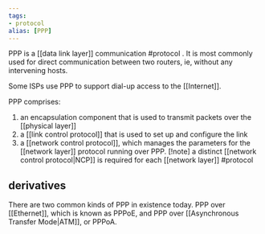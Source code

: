 ```yaml
---
tags:
- protocol
alias: [PPP]
---
```

PPP is a [[data link layer]] communication #protocol . It is most commonly used for direct communication between two routers, ie, without any intervening hosts.

Some ISPs use PPP to support dial-up access to the [[Internet]]. 

PPP comprises:
1. an encapsulation component that is used to transmit packets over the [[physical layer]]
2. a [[link control protocol]] that is used to set up and configure the link
3. a [[network control protocol]], which manages the parameters for the [[network layer]] protocol running over PPP. 
[!note] a distinct [[network control protocol|NCP]] is required for each [[network layer]] #protocol 

## derivatives
There are two common kinds of PPP in existence today. PPP over [[Ethernet]], which is known as PPPoE, and PPP over [[Asynchronous Transfer Mode|ATM]], or PPPoA.
